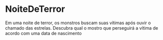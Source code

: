 # NoiteDeTerror
Em uma noite de terror, os monstros buscam suas vítimas após ouvir o chamado das estrelas.  Descubra qual o mostro que perseguirá a vítima de acordo com uma data de nascimento

